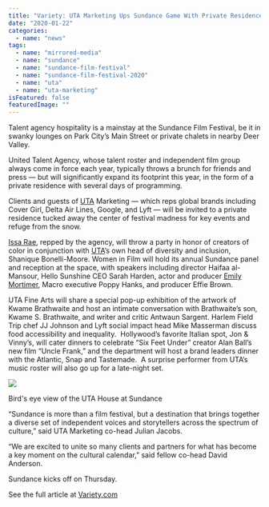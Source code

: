 ```yaml
---
title: "Variety: UTA Marketing Ups Sundance Game With Private Residence, Programming"
date: "2020-01-22"
categories: 
  - name: "news"
tags: 
  - name: "mirrored-media"
  - name: "sundance"
  - name: "sundance-film-festival"
  - name: "sundance-film-festival-2020"
  - name: "uta"
  - name: "uta-marketing"
isFeatured: false
featuredImage: ""
---
```


Talent agency hospitality is a mainstay at the Sundance Film Festival, be it in swanky lounges on Park City’s Main Street or private chalets in nearby Deer Valley.

United Talent Agency, whose talent roster and independent film group always come in force each year, typically throws a brunch for friends and press — but will significantly expand its footprint this year, in the form of a private residence with several days of programming.

Clients and guests of [UTA](https://variety.com/t/uta/) Marketing — which reps global brands including Cover Girl, Delta Air Lines, Google, and Lyft — will be invited to a private residence tucked away the center of festival madness for key events and refuge from the snow.

[Issa Rae](https://variety.com/t/issa-rae/), repped by the agency, will throw a party in honor of creators of color in conjunction with [UTA](https://variety.com/2020/tv/news/uta-co-president-jay-sures-university-of-california-board-of-regents-1203474885/)’s own head of diversity and inclusion, Shanique Bonelli-Moore. Women in Film will hold its annual Sundance panel and reception at the space, with speakers including director Haifaa al-Mansour, Hello Sunshine CEO Sarah Harden, actor and producer [Emily Mortimer](https://variety.com/t/emily-mortimer/), Macro executive Poppy Hanks, and producer Effie Brown.

UTA Fine Arts will share a special pop-up exhibition of the artwork of Kwame Brathwaite and host an intimate conversation with Brathwaite’s son, Kwame S. Brathwaite, and writer and critic Antwaun Sargent. Harlem Field Trip chef JJ Johnson and Lyft social impact head Mike Masserman discuss food accessibility and inequality.  Hollywood’s favorite Italian spot, Jon & Vinny’s, will cater dinners to celebrate “Six Feet Under” creator Alan Ball’s new film “Uncle Frank,” and the department will host a brand leaders dinner with the Atlantic, Snap and Tastemade.  A surprise performer from UTA’s music roster will also go up for a late-night set.

![](http://www.mirroredmedia.com/wp-content/uploads/2020/01/187fdc96-592b-4214-8211-2587e2710cc2.jpeg)

Bird's eye view of the UTA House at Sundance

“Sundance is more than a film festival, but a destination that brings together a diverse set of independent voices and storytellers across the spectrum of culture,” said UTA Marketing co-head Julian Jacobs.

“We are excited to unite so many clients and partners for what has become a key moment on the cultural calendar,” said fellow co-head David Anderson.

Sundance kicks off on Thursday.

See the full article at [Variety.com](https://variety.com/2020/film/news/uta-marketing-sundance-1203474860/)
